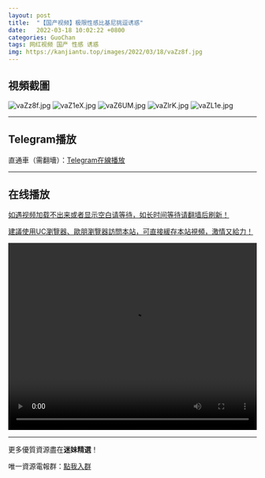 ```yaml
---
layout: post
title:  "【国产视频】极限性感比基尼挑逗诱惑"
date:   2022-03-18 10:02:22 +0800
categories: GuoChan
tags: 网红视频 国产 性感 诱惑
img: https://kanjiantu.top/images/2022/03/18/vaZz8f.jpg
---
```



## 視頻截圖

![vaZz8f.jpg](https://kanjiantu.top/images/2022/03/18/vaZz8f.jpg)
![vaZ1eX.jpg](https://kanjiantu.top/images/2022/03/18/vaZ1eX.jpg)
![vaZ6UM.jpg](https://kanjiantu.top/images/2022/03/18/vaZ6UM.jpg)
![vaZlrK.jpg](https://kanjiantu.top/images/2022/03/18/vaZlrK.jpg)
![vaZL1e.jpg](https://kanjiantu.top/images/2022/03/18/vaZL1e.jpg)

* * *
## Telegram播放

直通車（需翻墻）：[Telegram在線播放](https://t.me/mimeijingxuan/193)

* * *
## 在线播放
<u>如遇视频加载不出来或者显示空白请等待，如长时间等待请翻墙后刷新！</u>

<u>建議使用UC瀏覽器、歐朋瀏覽器訪問本站，可直接緩存本站視頻，激情又給力！</u>
<center><video src="https://cdn.publer.io/uploads/tmp/1648500703-23799-0032-6013/566d30789a98e3b3ce7e82903d7da775.mp4" width="100%" height="380px" controls="controls"></video></center>

* * *
更多優質資源盡在**迷妹精選**！

唯一資源電報群：[點我入群](https://t.me/mimeijingxuan)


